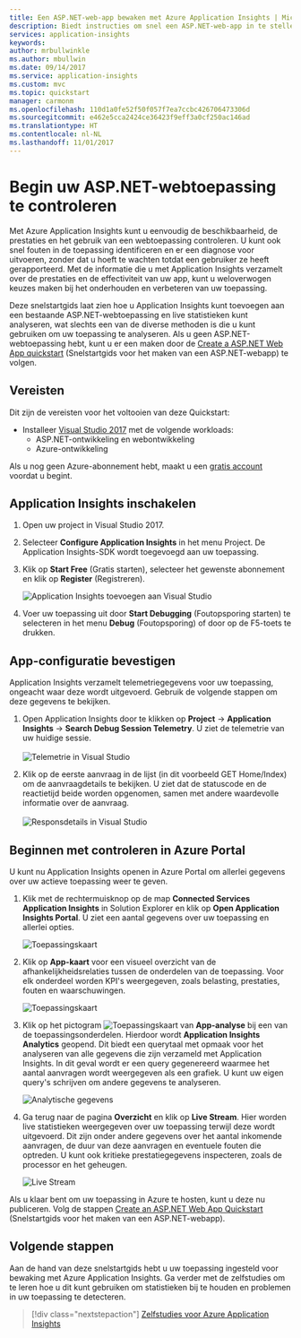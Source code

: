 ```yaml
---
title: Een ASP.NET-web-app bewaken met Azure Application Insights | Microsoft Docs
description: Biedt instructies om snel een ASP.NET-web-app in te stellen voor controle met Application Insights
services: application-insights
keywords: 
author: mrbullwinkle
ms.author: mbullwin
ms.date: 09/14/2017
ms.service: application-insights
ms.custom: mvc
ms.topic: quickstart
manager: carmonm
ms.openlocfilehash: 110d1a0fe52f50f057f7ea7ccbc426706473306d
ms.sourcegitcommit: e462e5cca2424ce36423f9eff3a0cf250ac146ad
ms.translationtype: HT
ms.contentlocale: nl-NL
ms.lasthandoff: 11/01/2017
---
```

# <a name="start-monitoring-your-aspnet-web-application"></a>Begin uw ASP.NET-webtoepassing te controleren

Met Azure Application Insights kunt u eenvoudig de beschikbaarheid, de prestaties en het gebruik van een webtoepassing controleren.  U kunt ook snel fouten in de toepassing identificeren en er een diagnose voor uitvoeren, zonder dat u hoeft te wachten totdat een gebruiker ze heeft gerapporteerd.  Met de informatie die u met Application Insights verzamelt over de prestaties en de effectiviteit van uw app, kunt u weloverwogen keuzes maken bij het onderhouden en verbeteren van uw toepassing.

Deze snelstartgids laat zien hoe u Application Insights kunt toevoegen aan een bestaande ASP.NET-webtoepassing en live statistieken kunt analyseren, wat slechts een van de diverse methoden is die u kunt gebruiken om uw toepassing te analyseren. Als u geen ASP.NET-webtoepassing hebt, kunt u er een maken door de [Create a ASP.NET Web App quickstart](../app-service/app-service-web-get-started-dotnet.md) (Snelstartgids voor het maken van een ASP.NET-webapp) te volgen.

## <a name="prerequisites"></a>Vereisten
Dit zijn de vereisten voor het voltooien van deze Quickstart:

- Installeer [Visual Studio 2017](https://www.visualstudio.com/downloads/) met de volgende workloads:
    - ASP.NET-ontwikkeling en webontwikkeling
    - Azure-ontwikkeling


Als u nog geen Azure-abonnement hebt, maakt u een [gratis account](https://azure.microsoft.com/free/) voordat u begint.

## <a name="enable-application-insights"></a>Application Insights inschakelen

1. Open uw project in Visual Studio 2017.
2. Selecteer **Configure Application Insights** in het menu Project. De Application Insights-SDK wordt toegevoegd aan uw toepassing.
3. Klik op **Start Free** (Gratis starten), selecteer het gewenste abonnement en klik op **Register** (Registreren).

    ![Application Insights toevoegen aan Visual Studio](./media/quick-monitor-portal/add-application-insights.png)

4. Voer uw toepassing uit door **Start Debugging** (Foutopsporing starten) te selecteren in het menu **Debug** (Foutopsporing) of door op de F5-toets te drukken.

## <a name="confirm-app-configuration"></a>App-configuratie bevestigen

Application Insights verzamelt telemetriegegevens voor uw toepassing, ongeacht waar deze wordt uitgevoerd. Gebruik de volgende stappen om deze gegevens te bekijken.

1. Open Application Insights door te klikken op **Project** -> **Application Insights** -> **Search Debug Session Telemetry**.  U ziet de telemetrie van uw huidige sessie.<BR><br>![Telemetrie in Visual Studio](./media/quick-monitor-portal/telemetry-in-vs.png)

2. Klik op de eerste aanvraag in de lijst (in dit voorbeeld GET Home/Index) om de aanvraagdetails te bekijken. U ziet dat de statuscode en de reactietijd beide worden opgenomen, samen met andere waardevolle informatie over de aanvraag.<br><br>![Responsdetails in Visual Studio](media/quick-monitor-portal/request-details.png)

## <a name="start-monitoring-in-the-azure-portal"></a>Beginnen met controleren in Azure Portal

U kunt nu Application Insights openen in Azure Portal om allerlei gegevens over uw actieve toepassing weer te geven.

1. Klik met de rechtermuisknop op de map **Connected Services Application Insights** in Solution Explorer en klik op **Open Application Insights Portal**.  U ziet een aantal gegevens over uw toepassing en allerlei opties.

    ![Toepassingskaart](media/quick-monitor-portal/001.png)

2. Klik op **App-kaart** voor een visueel overzicht van de afhankelijkheidsrelaties tussen de onderdelen van de toepassing.  Voor elk onderdeel worden KPI's weergegeven, zoals belasting, prestaties, fouten en waarschuwingen.

    ![Toepassingskaart](media/quick-monitor-portal/application-map.png)

3. Klik op het pictogram ![Toepassingskaart](media/quick-monitor-portal/app-analytics-icon.png) van **App-analyse** bij een van de toepassingsonderdelen.  Hierdoor wordt **Application Insights Analytics** geopend. Dit biedt een querytaal met opmaak voor het analyseren van alle gegevens die zijn verzameld met Application Insights.  In dit geval wordt er een query gegenereerd waarmee het aantal aanvragen wordt weergegeven als een grafiek.  U kunt uw eigen query's schrijven om andere gegevens te analyseren.

    ![Analytische gegevens](media/quick-monitor-portal/analytics.png)

4. Ga terug naar de pagina **Overzicht** en klik op **Live Stream**.  Hier worden live statistieken weergegeven over uw toepassing terwijl deze wordt uitgevoerd.  Dit zijn onder andere gegevens over het aantal inkomende aanvragen, de duur van deze aanvragen en eventuele fouten die optreden.  U kunt ook kritieke prestatiegegevens inspecteren, zoals de processor en het geheugen.

    ![Live Stream](media/quick-monitor-portal/live-stream.png)

Als u klaar bent om uw toepassing in Azure te hosten, kunt u deze nu publiceren. Volg de stappen [Create an ASP.NET Web App Quickstart](../app-service/app-service-web-get-started-dotnet.md#update-the-app-and-redeploy) (Snelstartgids voor het maken van een ASP.NET-webapp).

## <a name="next-steps"></a>Volgende stappen
Aan de hand van deze snelstartgids hebt u uw toepassing ingesteld voor bewaking met Azure Application Insights.  Ga verder met de zelfstudies om te leren hoe u dit kunt gebruiken om statistieken bij te houden en problemen in uw toepassing te detecteren.

> [!div class="nextstepaction"]
> [Zelfstudies voor Azure Application Insights](app-insights-tutorial-runtime-exceptions.md)